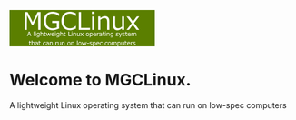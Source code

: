 ![MGCLinuxLogo](images/mgclinux.png)

# Welcome to MGCLinux.
A lightweight Linux operating system that can run on low-spec computers